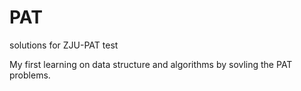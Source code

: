 # PAT
solutions for ZJU-PAT test

My first learning on data structure and algorithms by sovling the PAT problems.
